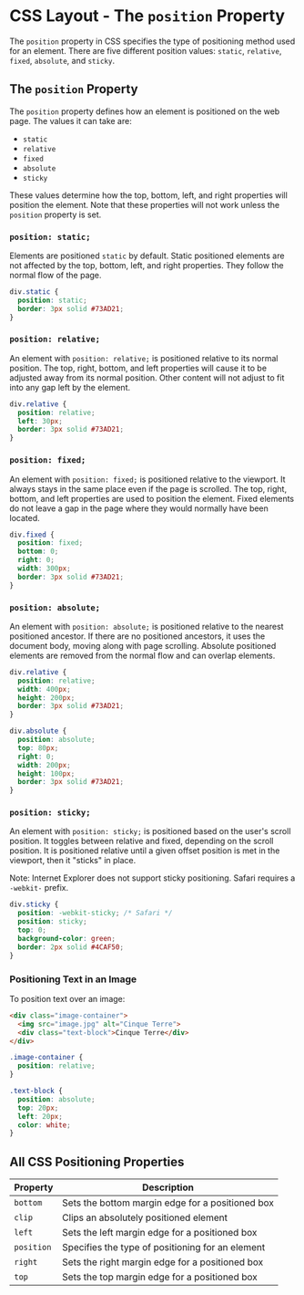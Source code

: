 # CSS Layout - The `position` Property
The `position` property in CSS specifies the type of positioning method used for an element. There are five different position values: `static`, `relative`, `fixed`, `absolute`, and `sticky`.
## The `position` Property

The `position` property defines how an element is positioned on the web page. The values it can take are:

- `static`
- `relative`
- `fixed`
- `absolute`
- `sticky`

These values determine how the top, bottom, left, and right properties will position the element. Note that these properties will not work unless the `position` property is set.

### `position: static;`

Elements are positioned `static` by default. Static positioned elements are not affected by the top, bottom, left, and right properties. They follow the normal flow of the page.

```css
div.static {
  position: static;
  border: 3px solid #73AD21;
}
```

### `position: relative;`

An element with `position: relative;` is positioned relative to its normal position. The top, right, bottom, and left properties will cause it to be adjusted away from its normal position. Other content will not adjust to fit into any gap left by the element.

```css
div.relative {
  position: relative;
  left: 30px;
  border: 3px solid #73AD21;
}
```

### `position: fixed;`

An element with `position: fixed;` is positioned relative to the viewport. It always stays in the same place even if the page is scrolled. The top, right, bottom, and left properties are used to position the element. Fixed elements do not leave a gap in the page where they would normally have been located.

```css
div.fixed {
  position: fixed;
  bottom: 0;
  right: 0;
  width: 300px;
  border: 3px solid #73AD21;
}
```

### `position: absolute;`

An element with `position: absolute;` is positioned relative to the nearest positioned ancestor. If there are no positioned ancestors, it uses the document body, moving along with page scrolling. Absolute positioned elements are removed from the normal flow and can overlap elements.

```css
div.relative {
  position: relative;
  width: 400px;
  height: 200px;
  border: 3px solid #73AD21;
}

div.absolute {
  position: absolute;
  top: 80px;
  right: 0;
  width: 200px;
  height: 100px;
  border: 3px solid #73AD21;
}
```

### `position: sticky;`

An element with `position: sticky;` is positioned based on the user's scroll position. It toggles between relative and fixed, depending on the scroll position. It is positioned relative until a given offset position is met in the viewport, then it "sticks" in place.

Note: Internet Explorer does not support sticky positioning. Safari requires a `-webkit-` prefix.

```css
div.sticky {
  position: -webkit-sticky; /* Safari */
  position: sticky;
  top: 0;
  background-color: green;
  border: 2px solid #4CAF50;
}
```

### Positioning Text in an Image

To position text over an image:

```html
<div class="image-container">
  <img src="image.jpg" alt="Cinque Terre">
  <div class="text-block">Cinque Terre</div>
</div>
```

```css
.image-container {
  position: relative;
}

.text-block {
  position: absolute;
  top: 20px;
  left: 20px;
  color: white;
}
```

## All CSS Positioning Properties

| Property  | Description                                            |
|-----------|--------------------------------------------------------|
| `bottom`  | Sets the bottom margin edge for a positioned box       |
| `clip`    | Clips an absolutely positioned element                 |
| `left`    | Sets the left margin edge for a positioned box         |
| `position`| Specifies the type of positioning for an element       |
| `right`   | Sets the right margin edge for a positioned box        |
| `top`     | Sets the top margin edge for a positioned box          |
